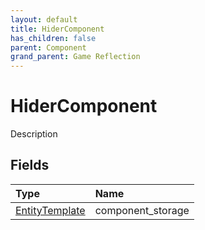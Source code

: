 ```yaml
---
layout: default
title: HiderComponent
has_children: false
parent: Component
grand_parent: Game Reflection
---
```

# HiderComponent
Description 

## Fields

| Type | Name |
|:-------------|:--------------|
| [EntityTemplate](/docs/game-reflection/classes/entity_template) | component_storage |

